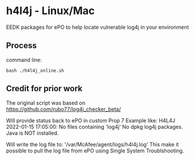 # h4l4j - Linux/Mac
EEDK packages for ePO to help locate vulnerable log4j in your environment

## Process

command line:
```
bash ./h4l4j_online.sh 
```

## Credit for prior work

The original script was based on https://github.com/rubo77/log4j_checker_beta/


Will provide status back to ePO in custom Prop 7
Example like:
H4L4J 2022-01-15 17:05:00: No files containing 'log4j' No dpkg log4j packages. Java is NOT installed.

Will write the log file to: '/var/McAfee/agent/logs/h4l4j.log'
This make it possible to pull the log file from ePO using Single System Troublshooting.
